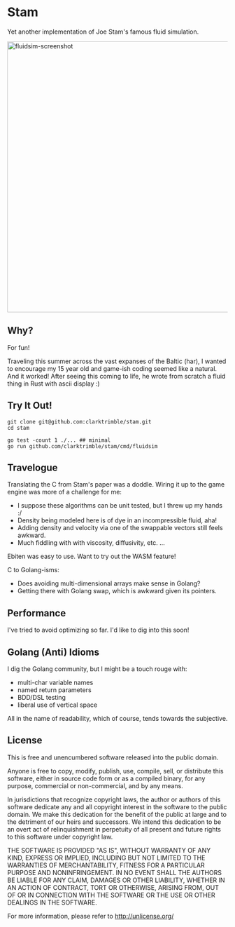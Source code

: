 
# Stam

Yet another implementation of Joe Stam's famous fluid simulation.

<img width="618" alt="fluidsim-screenshot" src="https://github.com/clarktrimble/stam/assets/5055161/edc7ad02-bf28-4a7a-8990-a5ce63eab2c8">

## Why?

For fun!

Traveling this summer across the vast expanses of the Baltic (har), I wanted
to encourage my 15 year old and game-ish coding seemed like a natural.  And it
worked!  After seeing this coming to life, he wrote from scratch a fluid thing in
Rust with ascii display :)

## Try It Out!

    git clone git@github.com:clarktrimble/stam.git
    cd stam

    go test -count 1 ./... ## minimal
    go run github.com/clarktrimble/stam/cmd/fluidsim

## Travelogue

Translating the C from Stam's paper was a doddle.  Wiring it up to the game engine was
more of a challenge for me:

 - I suppose these algorithms can be unit tested, but I threw up my hands :/
 - Density being modeled here is of dye in an incompressible fluid, aha!
 - Adding density and velocity via one of the swappable vectors still feels awkward.
 - Much fiddling with with viscosity, diffusivity, etc. ...

Ebiten was easy to use.  Want to try out the WASM feature!

C to Golang-isms:

 - Does avoiding multi-dimensional arrays make sense in Golang?
 - Getting there with Golang swap, which is awkward given its pointers.

## Performance

I've tried to avoid optimizing so far.  I'd like to dig into this soon!

## Golang (Anti) Idioms

I dig the Golang community, but I might be a touch rouge with:

  - multi-char variable names
  - named return parameters
  - BDD/DSL testing
  - liberal use of vertical space

All in the name of readability, which of course, tends towards the subjective.

## License

This is free and unencumbered software released into the public domain.

Anyone is free to copy, modify, publish, use, compile, sell, or
distribute this software, either in source code form or as a compiled
binary, for any purpose, commercial or non-commercial, and by any
means.

In jurisdictions that recognize copyright laws, the author or authors
of this software dedicate any and all copyright interest in the
software to the public domain. We make this dedication for the benefit
of the public at large and to the detriment of our heirs and
successors. We intend this dedication to be an overt act of
relinquishment in perpetuity of all present and future rights to this
software under copyright law.

THE SOFTWARE IS PROVIDED "AS IS", WITHOUT WARRANTY OF ANY KIND,
EXPRESS OR IMPLIED, INCLUDING BUT NOT LIMITED TO THE WARRANTIES OF
MERCHANTABILITY, FITNESS FOR A PARTICULAR PURPOSE AND NONINFRINGEMENT.
IN NO EVENT SHALL THE AUTHORS BE LIABLE FOR ANY CLAIM, DAMAGES OR
OTHER LIABILITY, WHETHER IN AN ACTION OF CONTRACT, TORT OR OTHERWISE,
ARISING FROM, OUT OF OR IN CONNECTION WITH THE SOFTWARE OR THE USE OR
OTHER DEALINGS IN THE SOFTWARE.

For more information, please refer to <http://unlicense.org/>

